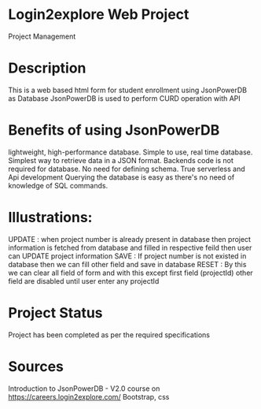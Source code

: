# Login2explore Web Project
Project Management

# Description
This is a web based html form for student enrollment using JsonPowerDB as Database JsonPowerDB is used to perform CURD operation with API

# Benefits of using JsonPowerDB
lightweight, high-performance database.
Simple to use, real time database.
Simplest way to retrieve data in a JSON format.
Backends code is not required for database.
No need for defining schema.
True serverless and Api development
Querying the database is easy as there's no need of knowledge of SQL commands.

# Illustrations:
UPDATE : when project number is already present in database then project information is fetched from database and filled in respective feild then user can UPDATE project information
SAVE : If project number is not existed in database then we can fill other field and save in database
RESET : By this we can clear all field of form and with this except first field (projectId) other field are disabled until user enter any projectId


# Project Status
Project has been completed as per the required specifications

# Sources
Introduction to JsonPowerDB - V2.0 course on https://careers.login2explore.com/
Bootstrap, css
